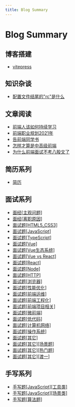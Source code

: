 ```yaml
---
title: Blog Summary
---
```


# Blog Summary



## 博客搭建

- [vitepress](/blog/ssg/vitepress.md)



## 知识杂谈

- [配置文件结尾的"rc"是什么](/blog/knowledge/220314.md)



## 文章阅读

- [前端人该如何持续学习](/blog/article/210423.md)
- [前端职业规划2021年](/blog/article/210524.md)
- [告前端同学书](/blog/article/240130.md)
- [怎样才算是中高级前端](/blog/article/240308.md)
- [为什么前端面试不考八股文了](/blog/article/240319.md)



## 简历系列

- [简历](/blog/resume/230913.md)



## 面试系列

- [面经[主观问题]](/blog/interview/230707.md)
- [面经[离职原因]](/blog/interview/230515.md)
- [面试题[HTML5_CSS3]](/blog/interview/230523.md)
- [面试题[JavaScript]](/blog/interview/230524.md)
- [面试题[TypeScript]](/blog/interview/230531.md)
- [面试题[Vue]](/blog/interview/230527.md)
- [面试题[Vue生态系统]](/blog/interview/230917.md)
- [面试题[Vue vs React]](/blog/interview/230920.md)
- [面试题[React]](/blog/interview/230606.md)
- [面试题[Node]](/blog/interview/230922.md)
- [面试题[HTTP]](/blog/interview/230526.md)
- [面试题[浏览器]](/blog/interview/230525.md)
- [面试题[性能优化]](/blog/interview/230607.md)
- [面试题[前端运维]](/blog/interview/230915.md)
- [面试题[前端工程化]](/blog/interview/230601.md)
- [面试题[前端项目相关]](/blog/interview/230602.md)
- [面试题[微前端]](/blog/interview/240131.md)
- [面试题[低代码]](/blog/interview/240315.md)
- [面试题[计算机网络]](/blog/interview/230618.md)
- [面试题[操作系统]](/blog/interview/230923.md)
- [面试题[其它]](/blog/interview/240205.md)
- [面试题[其它][场景题]](/blog/interview/230918.md)
- [面试题[其它][热门题]](/blog/interview/240420.md)
- [面试题[其它][渡一]](/blog/interview/240424.md)



## 手写系列

- [手写题[JavaScript][工具类]](/blog/handwritten/230608.md)
- [手写题[JavaScript][场景类]](/blog/handwritten/240313.md)
- [手写题[算法题]](/blog/handwritten/230615.md)
